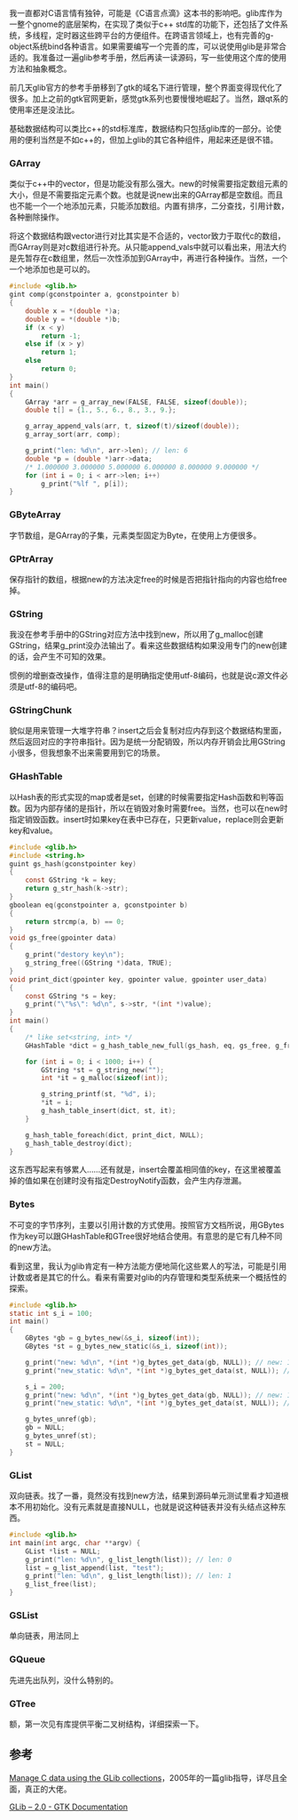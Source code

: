 我一直都对C语言情有独钟，可能是《C语言点滴》这本书的影响吧。glib库作为一整个gnome的底层架构，在实现了类似于c++ std库的功能下，还包括了文件系统，多线程，定时器这些跨平台的方便组件。在跨语言领域上，也有完善的g-object系统bind各种语言。如果需要编写一个完善的库，可以说使用glib是非常合适的。我准备过一遍glib参考手册，然后再读一读源码，写一些使用这个库的使用方法和抽象概念。

前几天glib官方的参考手册移到了gtk的域名下进行管理，整个界面变得现代化了很多。加上之前的gtk官网更新，感觉gtk系列也要慢慢地崛起了。当然，跟qt系的使用率还是没法比。

基础数据结构可以类比c++的std标准库，数据结构只包括glib库的一部分。论使用的便利当然是不如c++的，但加上glib的其它各种组件，用起来还是很不错。

### GArray
类似于c++中的vector，但是功能没有那么强大。new的时候需要指定数组元素的大小，但是不需要指定元素个数。也就是说new出来的GArray都是空数组。而且也不能一个一个地添加元素，只能添加数组。内置有排序，二分查找，引用计数，各种删除操作。

将这个数据结构跟vector进行对比其实是不合适的，vector致力于取代c的数组，而GArray则是对c数组进行补充。从只能append_vals中就可以看出来，用法大约是先暂存在c数组里，然后一次性添加到GArray中，再进行各种操作。当然，一个一个地添加也是可以的。

``` c
#include <glib.h>
gint comp(gconstpointer a, gconstpointer b)
{
	double x = *(double *)a;
	double y = *(double *)b;
	if (x < y)
		return -1;
	else if (x > y)
		return 1;
	else
		return 0;
}
int main()
{
	GArray *arr = g_array_new(FALSE, FALSE, sizeof(double));
	double t[] = {1., 5., 6., 8., 3., 9.};

	g_array_append_vals(arr, t, sizeof(t)/sizeof(double));
	g_array_sort(arr, comp);

	g_print("len: %d\n", arr->len); // len: 6
	double *p = (double *)arr->data;
	/* 1.000000 3.000000 5.000000 6.000000 8.000000 9.000000 */
	for (int i = 0; i < arr->len; i++)
		g_print("%lf ", p[i]);
}
```

### GByteArray
字节数组，是GArray的子集，元素类型固定为Byte，在使用上方便很多。

### GPtrArray
保存指针的数组，根据new的方法决定free的时候是否把指针指向的内容也给free掉。

### GString
我没在参考手册中的GString对应方法中找到new，所以用了g_malloc创建GString，结果g_print没办法输出了。看来这些数据结构如果没用专门的new创建的话，会产生不可知的效果。

惯例的增删查改操作，值得注意的是明确指定使用utf-8编码，也就是说c源文件必须是utf-8的编码吧。

### GStringChunk
貌似是用来管理一大堆字符串？insert之后会复制对应内存到这个数据结构里面，然后返回对应的字符串指针。因为是统一分配销毁，所以内存开销会比用GString小很多，但我想象不出来需要用到它的场景。

### GHashTable
以Hash表的形式实现的map或者是set，创建的时候需要指定Hash函数和判等函数。因为内部存储的是指针，所以在销毁对象时需要free。当然，也可以在new时指定销毁函数。insert时如果key在表中已存在，只更新value，replace则会更新key和value。

``` c
#include <glib.h>
#include <string.h>
guint gs_hash(gconstpointer key)
{
	const GString *k = key;
	return g_str_hash(k->str);
}
gboolean eq(gconstpointer a, gconstpointer b)
{
	return strcmp(a, b) == 0;
}
void gs_free(gpointer data)
{
	g_print("destory key\n");
	g_string_free((GString *)data, TRUE);
}
void print_dict(gpointer key, gpointer value, gpointer user_data)
{
	const GString *s = key;
	g_print("\"%s\": %d\n", s->str, *(int *)value);
}
int main()
{
	/* like set<string, int> */
	GHashTable *dict = g_hash_table_new_full(gs_hash, eq, gs_free, g_free);

	for (int i = 0; i < 1000; i++) {
		GString *st = g_string_new("");
		int *it = g_malloc(sizeof(int));

		g_string_printf(st, "%d", i);
		*it = i;
		g_hash_table_insert(dict, st, it);
	}

	g_hash_table_foreach(dict, print_dict, NULL);
	g_hash_table_destroy(dict);
}
```

这东西写起来有够累人……还有就是，insert会覆盖相同值的key，在这里被覆盖掉的值如果在创建时没有指定DestroyNotify函数，会产生内存泄漏。

### Bytes
不可变的字节序列，主要以引用计数的方式使用。按照官方文档所说，用GBytes作为key可以跟GHashTable和GTree很好地结合使用。有意思的是它有几种不同的new方法。

看到这里，我认为glib肯定有一种方法能方便地简化这些累人的写法，可能是引用计数或者是其它的什么。看来有需要对glib的内存管理和类型系统来一个概括性的探索。

``` c
#include <glib.h>
static int s_i = 100;
int main()
{
	GBytes *gb = g_bytes_new(&s_i, sizeof(int));
	GBytes *st = g_bytes_new_static(&s_i, sizeof(int));

	g_print("new: %d\n", *(int *)g_bytes_get_data(gb, NULL)); // new: 100
	g_print("new_static: %d\n", *(int *)g_bytes_get_data(st, NULL)); // new_static: 100

	s_i = 200;
	g_print("new: %d\n", *(int *)g_bytes_get_data(gb, NULL)); // new: 100
	g_print("new_static: %d\n", *(int *)g_bytes_get_data(st, NULL)); // new_static: 200

	g_bytes_unref(gb);
	gb = NULL;
	g_bytes_unref(st);
	st = NULL;
}
```

### GList
双向链表。找了一番，竟然没有找到new方法，结果到源码单元测试里看才知道根本不用初始化。没有元素就是直接NULL，也就是说这种链表并没有头结点这种东西。

``` c
#include <glib.h>
int main(int argc, char **argv) {
	GList *list = NULL;
	g_print("len: %d\n", g_list_length(list)); // len: 0
	list = g_list_append(list, "test");
	g_print("len: %d\n", g_list_length(list)); // len: 1
	g_list_free(list);
}

```

### GSList
单向链表，用法同上

### GQueue
先进先出队列，没什么特别的。

### GTree
额，第一次见有库提供平衡二叉树结构，详细探索一下。

## 参考
[Manage C data using the GLib collections](https://developer.ibm.com/tutorials/l-glib/)，2005年的一篇glib指导，详尽且全面，真正的大佬。

[GLib – 2.0 - GTK Documentation](https://docs.gtk.org/glib/index.html)
